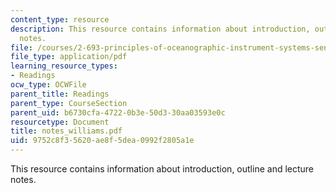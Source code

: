 ```yaml
---
content_type: resource
description: This resource contains information about introduction, outline and lecture
  notes.
file: /courses/2-693-principles-of-oceanographic-instrument-systems-sensors-and-measurements-13-998-spring-2004/9752c8f35620ae8f5dea0992f2805a1e_notes_williams.pdf
file_type: application/pdf
learning_resource_types:
- Readings
ocw_type: OCWFile
parent_title: Readings
parent_type: CourseSection
parent_uid: b6730cfa-4722-0b3e-50d3-30aa03593e0c
resourcetype: Document
title: notes_williams.pdf
uid: 9752c8f3-5620-ae8f-5dea-0992f2805a1e
---
```

This resource contains information about introduction, outline and lecture notes.

